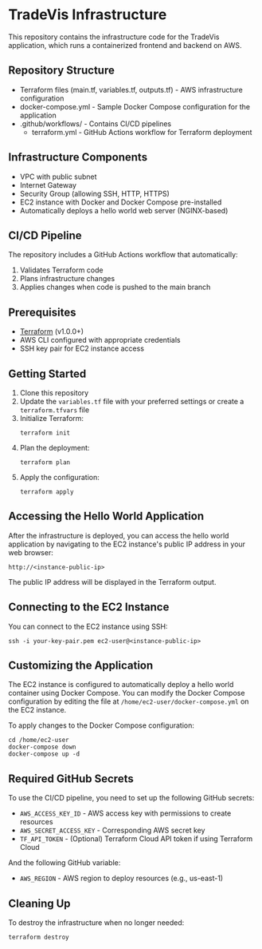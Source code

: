 # TradeVis Infrastructure

This repository contains the infrastructure code for the TradeVis application, which runs a containerized frontend and backend on AWS.

## Repository Structure

- Terraform files (main.tf, variables.tf, outputs.tf) - AWS infrastructure configuration
- docker-compose.yml - Sample Docker Compose configuration for the application
- .github/workflows/ - Contains CI/CD pipelines
  - terraform.yml - GitHub Actions workflow for Terraform deployment

## Infrastructure Components

- VPC with public subnet
- Internet Gateway
- Security Group (allowing SSH, HTTP, HTTPS)
- EC2 instance with Docker and Docker Compose pre-installed
- Automatically deploys a hello world web server (NGINX-based)

## CI/CD Pipeline

The repository includes a GitHub Actions workflow that automatically:

1. Validates Terraform code
2. Plans infrastructure changes
3. Applies changes when code is pushed to the main branch

## Prerequisites

- [Terraform](https://www.terraform.io/downloads.html) (v1.0.0+)
- AWS CLI configured with appropriate credentials
- SSH key pair for EC2 instance access

## Getting Started

1. Clone this repository
2. Update the `variables.tf` file with your preferred settings or create a `terraform.tfvars` file
3. Initialize Terraform:
   ```
   terraform init
   ```
4. Plan the deployment:
   ```
   terraform plan
   ```
5. Apply the configuration:
   ```
   terraform apply
   ```

## Accessing the Hello World Application

After the infrastructure is deployed, you can access the hello world application by navigating to the EC2 instance's public IP address in your web browser:

```
http://<instance-public-ip>
```

The public IP address will be displayed in the Terraform output.

## Connecting to the EC2 Instance

You can connect to the EC2 instance using SSH:

```
ssh -i your-key-pair.pem ec2-user@<instance-public-ip>
```

## Customizing the Application

The EC2 instance is configured to automatically deploy a hello world container using Docker Compose. You can modify the Docker Compose configuration by editing the file at `/home/ec2-user/docker-compose.yml` on the EC2 instance.

To apply changes to the Docker Compose configuration:

```
cd /home/ec2-user
docker-compose down
docker-compose up -d
```

## Required GitHub Secrets

To use the CI/CD pipeline, you need to set up the following GitHub secrets:

- `AWS_ACCESS_KEY_ID` - AWS access key with permissions to create resources
- `AWS_SECRET_ACCESS_KEY` - Corresponding AWS secret key
- `TF_API_TOKEN` - (Optional) Terraform Cloud API token if using Terraform Cloud

And the following GitHub variable:
- `AWS_REGION` - AWS region to deploy resources (e.g., us-east-1)

## Cleaning Up

To destroy the infrastructure when no longer needed:

```
terraform destroy
``` 